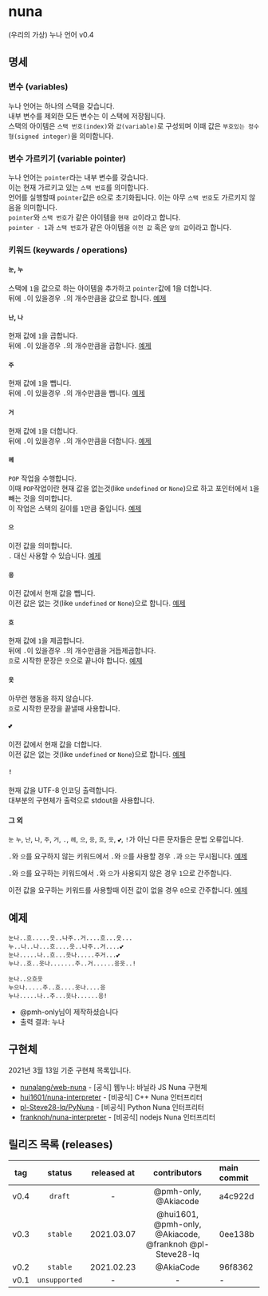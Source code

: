 # nuna
(우리의 가상) 누나 언어 v0.4

## 명세
### 변수 (variables)
누나 언어는 하나의 스택을 갖습니다.\
내부 변수를 제외한 모든 변수는 이 스택에 저장됩니다.\
스택의 아이템은 `스택 번호(index)`와 `값(variable)`로 구성되며
이때 값은 `부호있는 정수형(signed integer)`을 의미합니다.

### 변수 가르키기 (variable pointer)
누나 언어는 `pointer`라는 내부 변수를 갖습니다.\
이는 현재 가르키고 있는 `스택 번호`를 의미합니다.\
언어를 실행할때 `pointer`값은 `0`으로 초기화됩니다.
이는 아무 `스택 번호`도 가르키지 않음을 의미합니다.\
`pointer`와 `스택 번호`가 같은 아이템을 `현재 값`이라고 합니다.\
`pointer - 1`과 `스택 번호`가 같은 아이템을 `이전 값` 혹은 `앞의 값`이라고 합니다.

### 키워드 (keywards / operations)
#### `눈`, `누`
스택에 `1`을 값으로 하는 아이템을 추가하고
`pointer`값에 1을 더합니다.\
뒤에 `.`이 있을경우 `.`의 개수만큼을 값으로 합니다. [예제](examples.md#눈-누-예제)

#### `난`, `나`
현재 값에 `1`을 곱합니다.\
뒤에 `.`이 있을경우 `.`의 개수만큼을 곱합니다. [예제](examples.md#난-나-예제)

#### `주`
현재 값에 `1`을 뺍니다.\
뒤에 `.`이 있을경우 `.`의 개수만큼을 뺍니다. [예제](examples.md#주-예제)

#### `거`
현재 값에 `1`을 더합니다.\
뒤에 `.`이 있을경우 `.`의 개수만큼을 더합니다. [예제](examples.md#거-예제)

#### `헤`
`POP` 작업을 수행합니다.\
이때 `POP`작업이란 현재 값을 없는것(like `undefined` or `None`)으로 하고
포인터에서 `1`을 빼는 것을 의미합니다.\
이 작업은 스택의 길이를 `1`만큼 줄입니다. [예제](examples.md#헤-예제)

#### `으`
이전 값을 의미합니다.\
`.` 대신 사용할 수 있습니다. [예제](examples.md#으-예제)

#### `응`
이전 값에서 현재 값을 뺍니다.\
이전 값은 없는 것(like `undefined` or `None`)으로 합니다. [예제](examples.md#응-예제)

#### `흐`
현재 값에 `1`을 제곱합니다.\
뒤에 `.`이 있을경우 `.`의 개수만큼을 거듭제곱합니다.\
`흐`로 시작한 문장은 `읏`으로 끝나야 합니다. [예제](examples.md#흐-읏-예제)

#### `읏`
아무런 행동을 하지 않습니다.\
`흐`로 시작한 문장을 끝낼때 사용합니다.

#### `💕`
이전 값에서 현재 값을 더합니다.\
이전 값은 없는 것(like `undefined` or `None`)으로 합니다. [예제](examples.md#-예제)

#### `!`
현재 값을 UTF-8 인코딩 출력합니다.\
대부분의 구현체가 출력으로 stdout을 사용합니다.

#### 그 외
`눈` `누`, `난`, `나`, `주`, `거`, `.`, `헤`, `으`, `응`, `흐`, `읏`, `💕`, `!`가 아닌 다른 문자들은 문법 오류입니다.

`.`와 `으`를 요구하지 않는 키워드에서 `.`와 `으`를 사용할 경우 `.`과 `으`는 무시됩니다. [예제](examples.md#외1-예제)

`.`와 `으`를 요구하는 키워드에서 `.`와 `으`가 사용되지 않은 경우 `1`으로 간주합니다.

이전 값을 요구하는 키워드를 사용할때 이전 값이 없을 경우 `0`으로 간주합니다.  [예제](examples.md#외2-예제)

## 예제
```
눈나..흐.....읏..나주..거....흐...읏...
누..나..나...흐....읏..나주..거....💕
눈나.....나..흐...읏나.....주거...💕
누나..흐..읏나.......주..거......응읏..!

눈나..으흐읏
누으나.....주..흐....읏나....응
누나.....나..주...읏나......응!
```
* @pmh-only님이 제작하셨습니다
* 출력 결과: 누나

## 구현체
2021년 3월 13일 기준 구현체 목록입니다.
* [nunalang/web-nuna](https://github.com/nunalang/web-nuna) - [공식] 웹누나: 바닐라 JS Nuna 구현체
* [hui1601/nuna-interpreter](https://github.com/hui1601/nuna-interpreter) - [비공식] C++ Nuna 인터프리터
* [pl-Steve28-lq/PyNuna](https://github.com/pl-Steve28-lq/PyNuna) - [비공식] Python Nuna 인터프리터
* [franknoh/nuna-interpreter](https://github.com/franknoh/nuna-interpreter) - [비공식] nodejs Nuna 인터프리터

## 릴리즈 목록 (releases)
| tag | status | released at | contributors | main commit |
|:---:|:------:|:-----------:|:------:|:------------|
| v0.4 | `draft` | - | @pmh-only, @Akiacode | a4c922d |
| v0.3 | `stable` | 2021.03.07 | @hui1601, @pmh-only, @Akiacode, @franknoh @pl-Steve28-lq | 0ee138b |
| v0.2 | `stable` | 2021.02.23 | @AkiaCode | 96f8362 |
| v0.1 | `unsupported` | - | - | - |
